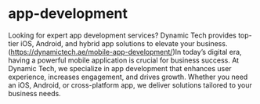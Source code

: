 # app-development
Looking for expert app development services? Dynamic Tech provides top-tier iOS, Android, and hybrid app solutions to elevate your business.
(https://dynamictech.ae/mobile-app-development/)In today’s digital era, having a powerful mobile application is crucial for business success. At Dynamic Tech, we specialize in app development that enhances user experience, increases engagement, and drives growth. Whether you need an iOS, Android, or cross-platform app, we deliver solutions tailored to your business needs.
